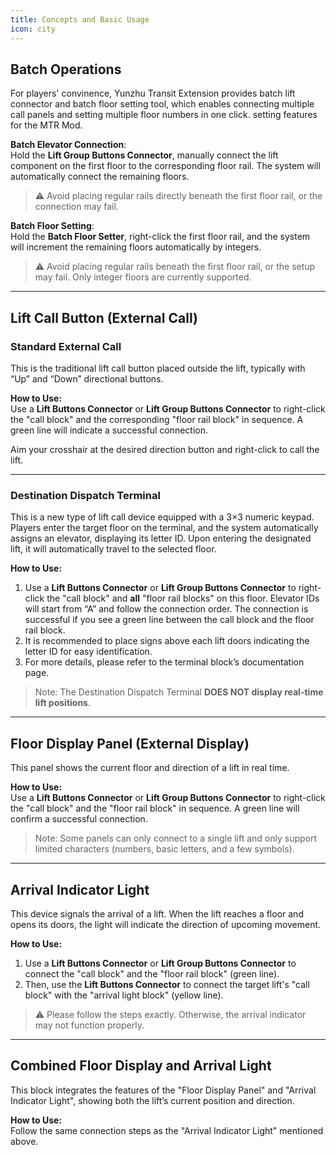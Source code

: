 ```yaml
---
title: Concepts and Basic Usage  
icon: city  
---
```


## Batch Operations

For players' convinence, Yunzhu Transit Extension provides batch lift connector and batch floor setting tool, which enables connecting multiple call panels and setting multiple floor numbers in one click. setting features for the MTR Mod.

**Batch Elevator Connection**:  
Hold the **Lift Group Buttons Connector**, manually connect the lift component on the first floor to the corresponding floor rail. The system will automatically connect the remaining floors.  
> ⚠️ Avoid placing regular rails directly beneath the first floor rail, or the connection may fail.

**Batch Floor Setting**:  
Hold the **Batch Floor Setter**, right-click the first floor rail, and the system will increment the remaining floors automatically by integers.  
> ⚠️ Avoid placing regular rails beneath the first floor rail, or the setup may fail. Only integer floors are currently supported.

---

## Lift Call Button (External Call)

### Standard External Call

This is the traditional lift call button placed outside the lift, typically with “Up” and “Down” directional buttons.

**How to Use:**  
Use a **Lift Buttons Connector** or **Lift Group Buttons Connector** to right-click the "call block" and the corresponding "floor rail block" in sequence. A green line will indicate a successful connection.

Aim your crosshair at the desired direction button and right-click to call the lift.

---

### Destination Dispatch Terminal

This is a new type of lift call device equipped with a 3×3 numeric keypad. Players enter the target floor on the terminal, and the system automatically assigns an elevator, displaying its letter ID. Upon entering the designated lift, it will automatically travel to the selected floor.

**How to Use:**  
1. Use a **Lift Buttons Connector** or **Lift Group Buttons Connector** to right-click the "call block" and **all** "floor rail blocks" on this floor. Elevator IDs will start from “A” and follow the connection order. The connection is successful if you see a green line between the call block and the floor rail block.  
2. It is recommended to place signs above each lift doors indicating the letter ID for easy identification.  
3. For more details, please refer to the terminal block’s documentation page.

> Note: The Destination Dispatch Terminal **DOES NOT display real-time lift positions**.

---

## Floor Display Panel (External Display)

This panel shows the current floor and direction of a lift in real time.

**How to Use:**  
Use a **Lift Buttons Connector** or **Lift Group Buttons Connector** to right-click the "call block" and the "floor rail block" in sequence. A green line will confirm a successful connection.

> Note: Some panels can only connect to a single lift and only support limited characters (numbers, basic letters, and a few symbols).

---

## Arrival Indicator Light

This device signals the arrival of a lift. When the lift reaches a floor and opens its doors, the light will indicate the direction of upcoming movement.

**How to Use:**  
1. Use a **Lift Buttons Connector** or **Lift Group Buttons Connector** to connect the "call block" and the "floor rail block" (green line).  
2. Then, use the **Lift Buttons Connector** to connect the target lift's "call block" with the "arrival light block" (yellow line).

> ⚠️ Please follow the steps exactly. Otherwise, the arrival indicator may not function properly.

---

## Combined Floor Display and Arrival Light

This block integrates the features of the "Floor Display Panel" and "Arrival Indicator Light", showing both the lift’s current position and direction.

**How to Use:**  
Follow the same connection steps as the "Arrival Indicator Light" mentioned above.
